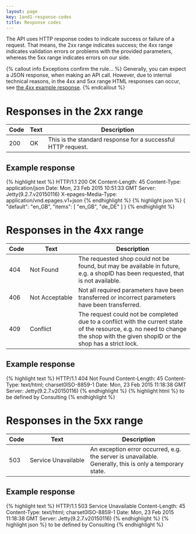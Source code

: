 ```yaml
---
layout: page
key: 1and1-response-codes
title: Response codes
---
```


The API uses HTTP response codes to indicate success or failure of a request. That means, the 2xx range indicates success; the 4xx range indicates validation errors or problems with the provided parameters, whereas the 5xx range indicates errors on our side.

{% callout info Exceptions confirm the rule... %}
Generally, you can expect a JSON response, when making an API call. However, due to internal technical reasons, in the 4xx and 5xx range HTML responses can occur, see [the 4xx example response](page:1and1-response-codes#example-response-1).
{% endcallout %}

# Responses in the 2xx range

| Code      | Text      | Description    |
|---------------|---------------| -------|
| 200       | OK                | This is the standard response for a successful HTTP request.

## Example response

{% highlight text %}
HTTP/1.1 200 OK
Content-Length: 45
Content-Type: application/json
Date: Mon, 23 Feb 2015 10:51:33 GMT
Server: Jetty(9.2.7.v20150116)
X-epages-Media-Type: application/vnd.epages.v1+json
{% endhighlight %}
{% highlight json %}
{
    "default": "en_GB",
    "items": [
        "en_GB",
        "de_DE"
    ]
}
{% endhighlight %}

# Responses in the 4xx range

| Code      | Text      | Description    |
|---------------|---------------| -------|
| 404      | Not&nbsp;Found     | The requested shop could not be found, but may be available in future, e.g. a shopID has been requested, that is not available.
| 406      | Not&nbsp;Acceptable| Not all required parameters have been transferred or incorrect parameters have been transferred.
| 409      | Conflict  | The request could not be completed due to a conflict with the current state of the resource, e.g. no need to change the shop with the given shopID or the shop has a strict lock.

## Example response

{% highlight text %}
HTTP/1.1 404 Not Found
Content-Length: 45
Content-Type: text/html; charset0ISO-8859-1
Date: Mon, 23 Feb 2015 11:18:38 GMT
Server: Jetty(9.2.7.v20150116)
{% endhighlight %}
{% highlight html %}
to be defined by Consulting
{% endhighlight %}

# Responses in the 5xx range

| Code      | Text      | Description    |
|---------------|---------------| -------|
| 503       | Service&nbsp;Unavailable | An exception error occurred, e.g. the server is unavailable. Generally, this is only a temporary state.

## Example response

{% highlight text %}
HTTP/1.1 503 Service Unavailable
Content-Length: 45
Content-Type: text/html; charset0ISO-8859-1
Date: Mon, 23 Feb 2015 11:18:38 GMT
Server: Jetty(9.2.7.v20150116)
{% endhighlight %}
{% highlight json %}
to be defined by Consulting
{% endhighlight %}
